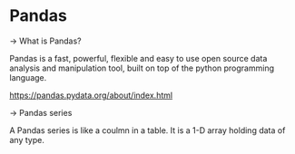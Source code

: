 # Pandas

-> What is Pandas?

Pandas is a fast, powerful, flexible and easy to use open source data analysis and manipulation tool, built on top of the python programming language.

https://pandas.pydata.org/about/index.html

-> Pandas series

A Pandas series is like a coulmn in a table. It is a 1-D array holding data of any type.
